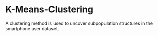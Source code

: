 # K-Means-Clustering
A clustering method is used to uncover subpopulation structures in the smartphone user dataset.

